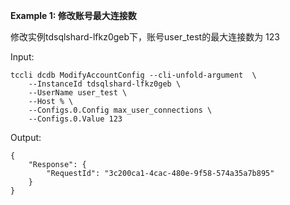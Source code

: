 **Example 1: 修改账号最大连接数**

修改实例tdsqlshard-lfkz0geb下，账号user_test的最大连接数为 123

Input: 

```
tccli dcdb ModifyAccountConfig --cli-unfold-argument  \
    --InstanceId tdsqlshard-lfkz0geb \
    --UserName user_test \
    --Host % \
    --Configs.0.Config max_user_connections \
    --Configs.0.Value 123
```

Output: 
```
{
    "Response": {
        "RequestId": "3c200ca1-4cac-480e-9f58-574a35a7b895"
    }
}
```

